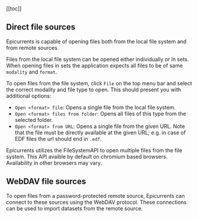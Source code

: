 [[toc]]

## Direct file sources

Epicurrents is capable of opening files both from the local file system and from remote sources.

Files from the local file system can be opened either individually or in sets. When opening files in sets the application expects all files to be of same `modality` and `format`.

To open files from the file system, click `File` on the top menu bar and select the correct modality and file type to open. This should present you with additional options:
- `Open <format> file`: Opens a single file from the local file system.
- `Open <format> files from folder`: Opens all files of this type from the selected folder.
- `Open <format> from URL`: Opens a single file from the given URL. Note that the file must be directly available at the given URL; e.g. in case of EDF files the url should end in `.edf`.

Epicurrents utilizes the FileSystemAPI to open multiple files from the file system. This API avaible by default on chromium based browsers. Availability in other browsers may vary.

## WebDAV file sources

To open files from a password-protected remote source, Epicurrents can connect to these sources using the WebDAV protocol. These connections can be used to import datasets from the remote source.
